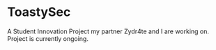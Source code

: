 # ToastySec
A Student Innovation Project my partner Zydr4te and I are working on. Project is currently ongoing.

